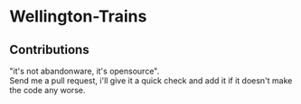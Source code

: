 Wellington-Trains
=================

## Contributions
"it's not abandonware, it's opensource".  
Send me a pull request, i'll give it a quick check and add it if it doesn't make the code any worse.